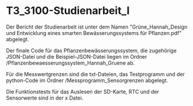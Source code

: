 # T3_3100-Studienarbeit_I

Der Bericht der Studienarbeit ist unter dem Namen "Grüne_Hannah_Design und Entwicklung eines smarten Bewässerungssystems für Pflanzen.pdf" abgelegt.

Der finale Code für das Pflanzenbewässerungssystem, die zugehörige JSON-Datei und die Beispiel-JSON-Datei liegen im Ordner /Pflanzenbewaesserungssystem_Hannah_Gruene ab.

Für die Messwertgrenzen sind die txt-Dateien, das Testprogramm und der python-Code im Ordner /Messprogramm_Sensorgrenzen abgelegt.

Die Funktionstests für das Auslesen der SD-Karte, RTC und der Sensorwerte sind in der x Datei.
